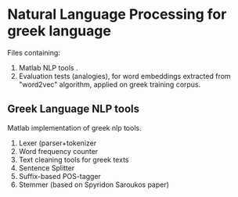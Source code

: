 # Natural Language Processing for greek language

Files containing:

  1. Matlab NLP tools .
  2. Evaluation tests (analogies), for word embeddings extracted from "word2vec" algorithm, applied on greek training corpus.

## Greek Language NLP tools

Matlab implementation of greek nlp tools.

  1. Lexer (parser+tokenizer
  2. Word frequency counter
  3. Text cleaning tools for greek texts
  4. Sentence Splitter 
  5. Suffix-based POS-tagger
  6. Stemmer (based on Spyridon Saroukos paper)


